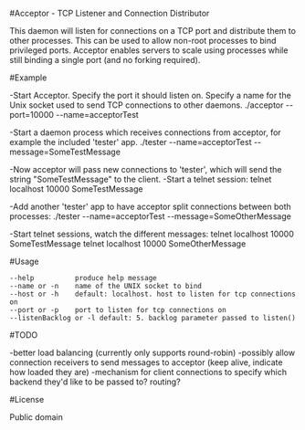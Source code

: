 #Acceptor - TCP Listener and Connection Distributor

This daemon will listen for connections on a TCP port and distribute them to other processes. This can be used to allow non-root processes to bind privileged ports. Acceptor enables servers to scale using processes while still binding a single port (and no forking required).

#Example

-Start Acceptor. Specify the port it should listen on. Specify a name for the Unix socket used to send TCP connections to other daemons.
    ./acceptor --port=10000 --name=acceptorTest

-Start a daemon process which receives connections from acceptor, for example the included 'tester' app.
    ./tester --name=acceptorTest --message=SomeTestMessage

-Now acceptor will pass new connections to 'tester', which will send the string "SomeTestMessage" to the client.
-Start a telnet session:
    telnet localhost 10000
    SomeTestMessage

-Add another 'tester' app to have acceptor split connections between both processes:
    ./tester --name=acceptorTest --message=SomeOtherMessage

-Start telnet sessions, watch the different messages:
    telnet localhost 10000
    SomeTestMessage
    telnet localhost 10000
    SomeOtherMessage

#Usage

    --help          produce help message
    --name or -n    name of the UNIX socket to bind
    --host or -h    default: localhost. host to listen for tcp connections on
    --port or -p    port to listen for tcp connections on
    --listenBacklog or -l default: 5. backlog parameter passed to listen()

#TODO

-better load balancing (currently only supports round-robin)
-possibly allow connection receivers to send messages to acceptor (keep alive, indicate how loaded they are)
-mechanism for client connections to specify which backend they'd like to be passed to? routing?

#License

Public domain
